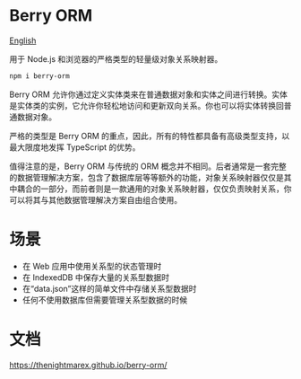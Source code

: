 # Berry ORM

[English](./README.md)

用于 Node.js 和浏览器的严格类型的轻量级对象关系映射器。

```sh
npm i berry-orm
```

Berry ORM 允许你通过定义实体类来在普通数据对象和实体之间进行转换。实体是实体类的实例，它允许你轻松地访问和更新双向关系。你也可以将实体转换回普通数据对象。

严格的类型是 Berry ORM 的重点，因此，所有的特性都具备有高级类型支持，以最大限度地发挥 TypeScript 的优势。

值得注意的是，Berry ORM 与传统的 ORM 概念并不相同。后者通常是一套完整的数据管理解决方案，包含了数据库层等等额外的功能，对象关系映射器仅仅是其中耦合的一部分，而前者则是一款通用的对象关系映射器，仅仅负责映射关系，你可以将其与其他数据管理解决方案自由组合使用。

# 场景

- 在 Web 应用中使用关系型的状态管理时
- 在 IndexedDB 中保存大量的关系型数据时
- 在“data.json”这样的简单文件中存储关系型数据时
- 任何不使用数据库但需要管理关系型数据的时候

# 文档

https://thenightmarex.github.io/berry-orm/

